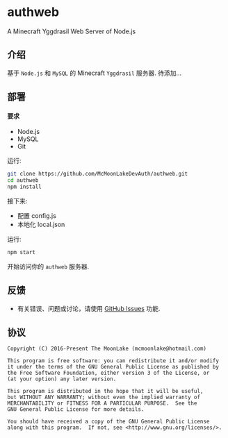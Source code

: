 # authweb
A Minecraft Yggdrasil Web Server of Node.js

## 介绍

基于 `Node.js` 和 `MySQL` 的 Minecraft `Yggdrasil`  服务器. 待添加...

## 部署

#### 要求

- Node.js
- MySQL
- Git

运行:

```sh
git clone https://github.com/McMoonLakeDevAuth/authweb.git
cd authweb
npm install
```

接下来:

- 配置 config.js
- 本地化 local.json

运行:

```sh
npm start
```

开始访问你的 `authweb` 服务器.

## 反馈

- 有关错误、问题或讨论，请使用 [GitHub Issues](https://github.com/McMoonLakeDevAuth/authweb/issues) 功能.

## 协议

    Copyright (C) 2016-Present The MoonLake (mcmoonlake@hotmail.com)

    This program is free software: you can redistribute it and/or modify
    it under the terms of the GNU General Public License as published by
    the Free Software Foundation, either version 3 of the License, or
    (at your option) any later version.

    This program is distributed in the hope that it will be useful,
    but WITHOUT ANY WARRANTY; without even the implied warranty of
    MERCHANTABILITY or FITNESS FOR A PARTICULAR PURPOSE.  See the
    GNU General Public License for more details.

    You should have received a copy of the GNU General Public License
    along with this program.  If not, see <http://www.gnu.org/licenses/>.
    